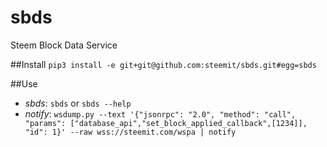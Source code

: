 # sbds
Steem Block Data Service

##Install
```pip3 install -e git+git@github.com:steemit/sbds.git#egg=sbds```

##Use
+  *sbds*: `sbds` or `sbds --help`
+  *notify*: `wsdump.py --text '{"jsonrpc": "2.0", "method": "call", "params": ["database_api","set_block_applied_callback",[1234]], "id": 1}' --raw
wss://steemit.com/wspa | notify`
